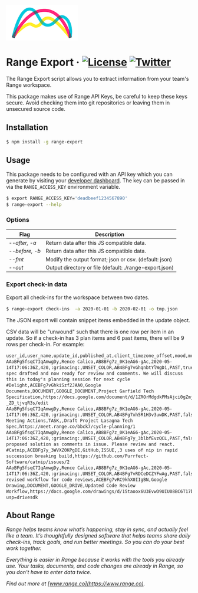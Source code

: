 ![Range Logo](./img/range-arch.png)

# Range Export &middot; [![License](https://img.shields.io/github/license/range-labs/range-export.svg)](https://github.com/range-labs/range-export/blob/master/LICENSE) [![Twitter](https://img.shields.io/twitter/follow/rangelabs.svg?style=social)](https://twitter.com/rangelabs)

The Range Export script allows you to extract information from your team's
Range workspace.

This package makes use of Range API Keys, be careful to keep these keys secure.
Avoid checking them into git repositories or leaving them in unsecured source
code.

## Installation

```bash
$ npm install -g range-export
```

## Usage

This package needs to be configured with an API key which you can generate by visiting your
[developer dashboard](https://range.co/_/settings/developer). The key can be passed in via the
`RANGE_ACCESS_KEY` environment variable.

```bash
$ export RANGE_ACCESS_KEY='deadbeef1234567890'
$ range-export --help
```

### Options

| Flag           | Description                                             |
| -------------- | ------------------------------------------------------- |
| _--after, -a_  | Return data after this JS compatible data.              |
| _--before, -b_ | Return data after this JS compatible data.              |
| _--fmt_        | Modify the output format; json or csv. (default: json)  |
| _--out_        | Output directory or file (default: ./range-export.json) |

### Export check-in data

Export all check-ins for the workspace between two dates.

```bash
$ range-export check-ins  -a 2020-01-01 -b 2020-02-01 -o tmp.json
```

The JSON export will contain snippet items embedded in the update object.

CSV data will be "unwound" such that there is one row per item in an update. So
if a check-in has 3 plan items and 6 past items, there will be 9 rows per
check-in. For example:

```
user_id,user_name,update_id,published_at,client_timezone_offset,mood,mood_color,snippets.id,snippets.type,snippets.is_main_focus,snippets.callout,snippets.content,snippets.attachment_id,snippets.attachment_provider,snippets.attachment_type,snippets.attachment_subtype,snippets.attachment_name,snippets.attachment_url
AAoBFg5fsqC7IqAmwgDy,Rence Calico,AB8BFg7z_0K1eAG6-gAc,2020-05-14T17:06:36Z,420,:grimacing:,UNSET_COLOR,AB4BFg7vGhqnbtYlWgD1,PAST,true,FYI,Tech spec drafted and now ready for review and comments. We will discuss this in today's planning session for next cycle #Delight,ACEBFg7vGhkiSzf2JAA0,Google Documents,DOCUMENT,GOOGLE_DOCUMENT,Project Garfield Tech Specification,https://docs.google.com/document/d/1ZROrMdgdkPMsAjci0gZmjksGDqMQr__-_ZD_tjvqR3s/edit
AAoBFg5fsqC7IqAmwgDy,Rence Calico,AB8BFg7z_0K1eAG6-gAc,2020-05-14T17:06:36Z,420,:grimacing:,UNSET_COLOR,AB4BFg7xh5R1H3v3uwDK,PAST,false,,,ACEBFg7xh5Mwv28k1AC1,Range Meeting Actions,TASK,,Draft Project Lasagna Tech Spec,https://meet.range.co/bbck7/cycle-planning/1
AAoBFg5fsqC7IqAmwgDy,Rence Calico,AB8BFg7z_0K1eAG6-gAc,2020-05-14T17:06:36Z,420,:grimacing:,UNSET_COLOR,AB4BFg7y_3blbfEvzQCL,PAST,false,feedback,Have proposed solution as comments in issue. Please review and react. #Catnip,ACEBFg7y_3WVXZ0KPgDE,GitHub,ISSUE,,3 uses of nip in rapid succession breaking build,https://github.com/Purrfect-Software/catnip/issues/2
AAoBFg5fsqC7IqAmwgDy,Rence Calico,AB8BFg7z_0K1eAG6-gAc,2020-05-14T17:06:36Z,420,:grimacing:,UNSET_COLOR,AB4BFg7vRDCeDCZYFwAg,PAST,false,,Proposed revised workflow for code reviews,ACEBFg7vRC9khX0IIgBN,Google Drawing,DOCUMENT,GOOGLE_DRIVE,Updated Code Review Workflow,https://docs.google.com/drawings/d/15taoox6U3EvwD9UIU08BC6T17bkoAtLfQirZ3QoTAio/edit?usp=drivesdk
```

## About Range

_Range helps teams know what’s happening, stay in sync, and actually feel like a team. It’s
thoughtfully designed software that helps teams share daily check-ins, track goals, and run better
meetings. So you can do your best work together._

_Everything is easier in Range because it works with the tools you already use. Your tasks,
documents, and code changes are already in Range, so you don’t have to enter data twice._

_Find out more at [www.range.co](https://www.range.co)._
